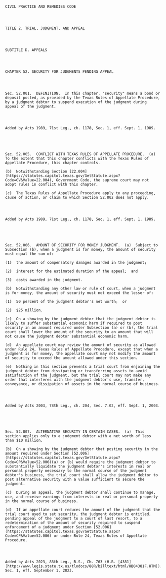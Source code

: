 ﻿
    
    
    	
    					
    
    
    CIVIL PRACTICE AND REMEDIES CODE
    
      
    
    
    TITLE 2. TRIAL, JUDGMENT, AND APPEAL
    
      
    
    
    SUBTITLE D. APPEALS
    
      
    
    
    CHAPTER 52. SECURITY FOR JUDGMENTS PENDING APPEAL
    
      
    
    
    Sec. 52.001.  DEFINITION.  In this chapter, "security" means a bond or deposit posted, as provided by the Texas Rules of Appellate Procedure, by a judgment debtor to suspend execution of the judgment during appeal of the judgment.
    
    
    
    
    Added by Acts 1989, 71st Leg., ch. 1178, Sec. 1, eff. Sept. 1, 1989.
    
    
    
    
    
    Sec. 52.005.  CONFLICT WITH TEXAS RULES OF APPELLATE PROCEDURE.  (a)  To the extent that this chapter conflicts with the Texas Rules of Appellate Procedure, this chapter controls.
    
    (b)  Notwithstanding Section [22.004](https://statutes.capitol.texas.gov/GetStatute.aspx?Code=GV&Value=22.004), Government Code, the supreme court may not adopt rules in conflict with this chapter.
    
    (c)  The Texas Rules of Appellate Procedure apply to any proceeding, cause of action, or claim to which Section 52.002 does not apply.
    
    
    
    
    Added by Acts 1989, 71st Leg., ch. 1178, Sec. 1, eff. Sept. 1, 1989.
    
    
    
    
    
    Sec. 52.006.  AMOUNT OF SECURITY FOR MONEY JUDGMENT.  (a)  Subject to Subsection (b), when a judgment is for money, the amount of security must equal the sum of:
    
    (1)  the amount of compensatory damages awarded in the judgment;
    
    (2)  interest for the estimated duration of the appeal;  and
    
    (3)  costs awarded in the judgment.
    
    (b)  Notwithstanding any other law or rule of court, when a judgment is for money, the amount of security must not exceed the lesser of:
    
    (1)  50 percent of the judgment debtor's net worth;  or
    
    (2)  $25 million.
    
    (c)  On a showing by the judgment debtor that the judgment debtor is likely to suffer substantial economic harm if required to post security in an amount required under Subsection (a) or (b), the trial court shall lower the amount of the security to an amount that will not cause the judgment debtor substantial economic harm.
    
    (d)  An appellate court may review the amount of security as allowed under Rule 24, Texas Rules of Appellate Procedure, except that when a judgment is for money, the appellate court may not modify the amount of security to exceed the amount allowed under this section.
    
    (e)  Nothing in this section prevents a trial court from enjoining the judgment debtor from dissipating or transferring assets to avoid satisfaction of the judgment, but the trial court may not make any order that interferes with the judgment debtor's use, transfer, conveyance, or dissipation of assets in the normal course of business.
    
    
    
    
    Added by Acts 2003, 78th Leg., ch. 204, Sec. 7.02, eff. Sept. 1, 2003.
    
    
    
    
    
    Sec. 52.007.  ALTERNATIVE SECURITY IN CERTAIN CASES.  (a)  This section applies only to a judgment debtor with a net worth of less than $10 million.
    
    (b)  On a showing by the judgment debtor that posting security in the amount required under Section [52.006](https://statutes.capitol.texas.gov/GetStatute.aspx?Code=CP&Value=52.006)(a) or (b) would require the judgment debtor to substantially liquidate the judgment debtor's interests in real or personal property necessary to the normal course of the judgment debtor's business, the trial court shall allow the judgment debtor to post alternative security with a value sufficient to secure the judgment.
    
    (c)  During an appeal, the judgment debtor shall continue to manage, use, and receive earnings from interests in real or personal property in the normal course of business.
    
    (d)  If an appellate court reduces the amount of the judgment that the trial court used to set security, the judgment debtor is entitled, pending appeal of the judgment to a court of last resort, to a redetermination of the amount of security required to suspend enforcement of a judgment under Section [52.006](https://statutes.capitol.texas.gov/GetStatute.aspx?Code=CP&Value=52.006) or under Rule 24, Texas Rules of Appellate Procedure.
    
    
    
    
    Added by Acts 2023, 88th Leg., R.S., Ch. 763 (H.B. [4381](http://www.legis.state.tx.us/tlodocs/88R/billtext/html/HB04381F.HTM)), Sec. 1, eff. September 1, 2023.
    
    
    
    
    				
